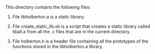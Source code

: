 This directory contains the following files:

1) File libholberton.a is a static library.

2) File create_static_lib.sh is a script that creates a static library called liball.a from all the .c files that are in the current directory.

3) File holberton.h is a header file containing all the prototypes of the functions stored in the libholberton.a library.


